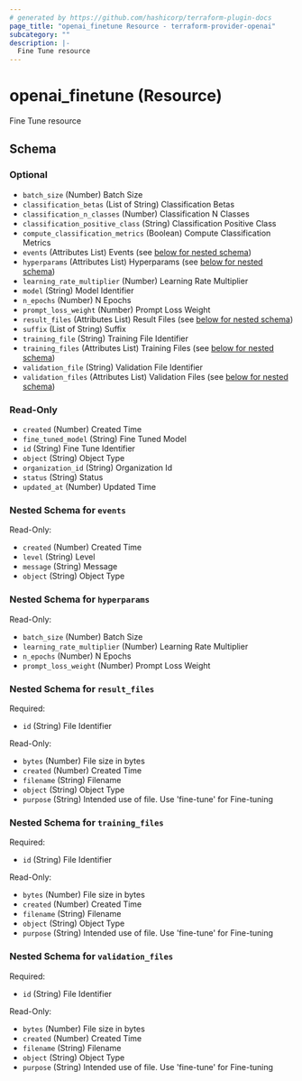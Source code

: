 ```yaml
---
# generated by https://github.com/hashicorp/terraform-plugin-docs
page_title: "openai_finetune Resource - terraform-provider-openai"
subcategory: ""
description: |-
  Fine Tune resource
---
```


# openai_finetune (Resource)

Fine Tune resource



<!-- schema generated by tfplugindocs -->
## Schema

### Optional

- `batch_size` (Number) Batch Size
- `classification_betas` (List of String) Classification Betas
- `classification_n_classes` (Number) Classification N Classes
- `classification_positive_class` (String) Classification Positive Class
- `compute_classification_metrics` (Boolean) Compute Classification Metrics
- `events` (Attributes List) Events (see [below for nested schema](#nestedatt--events))
- `hyperparams` (Attributes List) Hyperparams (see [below for nested schema](#nestedatt--hyperparams))
- `learning_rate_multiplier` (Number) Learning Rate Multiplier
- `model` (String) Model Identifier
- `n_epochs` (Number) N Epochs
- `prompt_loss_weight` (Number) Prompt Loss Weight
- `result_files` (Attributes List) Result Files (see [below for nested schema](#nestedatt--result_files))
- `suffix` (List of String) Suffix
- `training_file` (String) Training File Identifier
- `training_files` (Attributes List) Training Files (see [below for nested schema](#nestedatt--training_files))
- `validation_file` (String) Validation File Identifier
- `validation_files` (Attributes List) Validation Files (see [below for nested schema](#nestedatt--validation_files))

### Read-Only

- `created` (Number) Created Time
- `fine_tuned_model` (String) Fine Tuned Model
- `id` (String) Fine Tune Identifier
- `object` (String) Object Type
- `organization_id` (String) Organization Id
- `status` (String) Status
- `updated_at` (Number) Updated Time

<a id="nestedatt--events"></a>
### Nested Schema for `events`

Read-Only:

- `created` (Number) Created Time
- `level` (String) Level
- `message` (String) Message
- `object` (String) Object Type


<a id="nestedatt--hyperparams"></a>
### Nested Schema for `hyperparams`

Read-Only:

- `batch_size` (Number) Batch Size
- `learning_rate_multiplier` (Number) Learning Rate Multiplier
- `n_epochs` (Number) N Epochs
- `prompt_loss_weight` (Number) Prompt Loss Weight


<a id="nestedatt--result_files"></a>
### Nested Schema for `result_files`

Required:

- `id` (String) File Identifier

Read-Only:

- `bytes` (Number) File size in bytes
- `created` (Number) Created Time
- `filename` (String) Filename
- `object` (String) Object Type
- `purpose` (String) Intended use of file. Use 'fine-tune' for Fine-tuning


<a id="nestedatt--training_files"></a>
### Nested Schema for `training_files`

Required:

- `id` (String) File Identifier

Read-Only:

- `bytes` (Number) File size in bytes
- `created` (Number) Created Time
- `filename` (String) Filename
- `object` (String) Object Type
- `purpose` (String) Intended use of file. Use 'fine-tune' for Fine-tuning


<a id="nestedatt--validation_files"></a>
### Nested Schema for `validation_files`

Required:

- `id` (String) File Identifier

Read-Only:

- `bytes` (Number) File size in bytes
- `created` (Number) Created Time
- `filename` (String) Filename
- `object` (String) Object Type
- `purpose` (String) Intended use of file. Use 'fine-tune' for Fine-tuning
